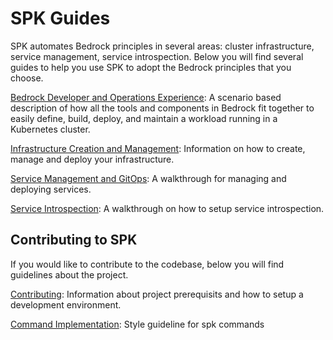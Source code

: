# SPK Guides

SPK automates Bedrock principles in several areas: cluster infrastructure,
service management, service introspection. Below you will find several guides to
help you use SPK to adopt the Bedrock principles that you choose.

[Bedrock Developer and Operations Experience](bedrock-end-to-end-dx.md): A
scenario based description of how all the tools and components in Bedrock fit
together to easily define, build, deploy, and maintain a workload running in a
Kubernetes cluster.

[Infrastructure Creation and Management](./infra/README.md): Information on how
to create, manage and deploy your infrastructure.

[Service Management and GitOps](project-service-management-guide.md): A
walkthrough for managing and deploying services.

[Service Introspection](service-introspection.md): A walkthrough on how to setup
service introspection.

## Contributing to SPK

If you would like to contribute to the codebase, below you will find guidelines
about the project.

[Contributing](contributing.md): Information about project prerequisits and how
to setup a development environment.

[Command Implementation](command-implementation.md): Style guideline for spk
commands
